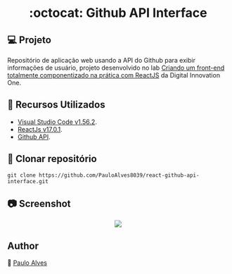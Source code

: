 <h1 align="center">:octocat: Github API Interface</h1>

## :computer: Projeto

Repositório de aplicação web usando a API do Github para exibir informações de usuário,
projeto desenvolvido no lab [Criando um front-end totalmente componentizado na prática com ReactJS](https://digitalinnovation.one/) da Digital Innovation One.

## :wrench: Recursos Utilizados

- [Visual Studio Code v1.56.2](https://code.visualstudio.com/).
- [ReactJs v17.0.1](https://reactjs.org/).
- [Github API](https://api.github.com/).

## :floppy_disk: Clonar repositório

```git clone https://github.com/PauloAlves8039/react-github-api-interface.git```

## :camera: Screenshot

<p align="center"> <img src="https://github.com/PauloAlves8039/react-github-api-interface/blob/master/src/assets/imagens/screenshot.png" /></p>

## Author

:boy: [Paulo Alves](https://github.com/PauloAlves8039)
